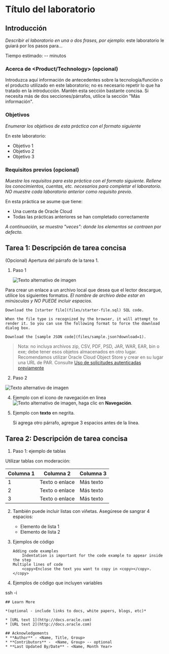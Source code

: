 # Título del laboratorio

## Introducción

_Describir el laboratorio en una o dos frases, por ejemplo:_ este laboratorio le guiará por los pasos para...

Tiempo estimado: -- minutos

### Acerca de <Product/Technology> (opcional)

Introduzca aquí información de antecedentes sobre la tecnología/función o el producto utilizado en este laboratorio; no es necesario repetir lo que ha tratado en la introducción. Mantén esta sección bastante concisa. Si necesita más de dos secciones/párrafos, utilice la sección "Más información".

### Objetivos

_Enumerar los objetivos de esta práctica con el formato siguiente_

En este laboratorio:

*   Objetivo 1
*   Objetivo 2
*   Objetivo 3

### Requisitos previos (opcional)

_Muestre los requisitos para esta práctica con el formato siguiente. Rellene los conocimientos, cuentas, etc. necesarios para completar el laboratorio. NO muestre cada laboratorio anterior como requisito previo._

En esta práctica se asume que tiene:

*   Una cuenta de Oracle Cloud
*   Todas las prácticas anteriores se han completado correctamente

_A continuación, se muestra "veces": donde los elementos se contraen por defecto._

## Tarea 1: Descripción de tarea concisa

(Opcional) Apertura del párrafo de la tarea 1.

1.  Paso 1
    
    ![Texto alternativo de imagen](images/sample1.png)
    

Para crear un enlace a un archivo local que desea que el lector descargue, utilice los siguientes formatos. _El nombre de archivo debe estar en minúsculas y NO PUEDE incluir espacios._

    Download the [starter file](files/starter-file.sql) SQL code.
    
    When the file type is recognized by the browser, it will attempt to render it. So you can use the following format to force the download dialog box.
    
    Download the [sample JSON code](files/sample.json?download=1).
    

> Nota: no incluya archivos zip, CSV, PDF, PSD, JAR, WAR, EAR, bin o exe; debe tener esos objetos almacenados en otro lugar. Recomendamos utilizar Oracle Cloud Object Store y crear en su lugar una URL de PAR. Consulte [Uso de solicitudes autenticadas previamente](https://docs.cloud.oracle.com/en-us/iaas/Content/Object/Tasks/usingpreauthenticatedrequests.htm)

2.  Paso 2

![Texto alternativo de imagen](images/sample1.png)

4.  Ejemplo con el icono de navegación en línea ![Texto alternativo de imagen](images/sample2.png), haga clic en **Navegación**.
    
5.  Ejemplo con **texto** en negrita.
    
    Si agrega otro párrafo, agregue 3 espacios antes de la línea.
    

## Tarea 2: Descripción de tarea concisa

1.  Paso 1: ejemplo de tablas

Utilizar tablas con moderación:

| Columna 1 | Columna 2 | Columna 3 |
| --- | --- | --- |
| 1 | Texto o enlace | Más texto |
| 2 | Texto o enlace | Más texto |
| 3 | Texto o enlace | Más texto |

2.  También puede incluir listas con viñetas. Asegúrese de sangrar 4 espacios:
    
    *   Elemento de lista 1
    *   Elemento de lista 2
3.  Ejemplos de código
    
        Adding code examples
        	Indentation is important for the code example to appear inside the step
        Multiple lines of code
        	<copy>Enclose the text you want to copy in <copy></copy>.</copy>
        
4.  Ejemplos de código que incluyen variables
    

ssh -i

    
    ## Learn More
    
    *(optional - include links to docs, white papers, blogs, etc)*
    
    * [URL text 1](http://docs.oracle.com)
    * [URL text 2](http://docs.oracle.com)
    
    ## Acknowledgements
    * **Author** - <Name, Title, Group>
    * **Contributors** -  <Name, Group> -- optional
    * **Last Updated By/Date** - <Name, Month Year>